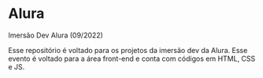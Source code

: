 # Alura
Imersão Dev Alura (09/2022)

Esse repositório é voltado para os projetos da imersão dev da Alura. Esse evento é voltado para a área front-end e conta com códigos em HTML, CSS e JS.
